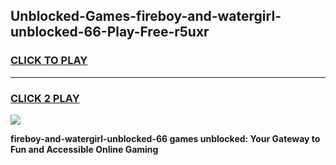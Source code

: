 
## Unblocked-Games-fireboy-and-watergirl-unblocked-66-Play-Free-r5uxr
<h3>
<a href="https://premium76.site?title=fireboy-and-watergirl-unblocked-66&ref=18A1">CLICK TO PLAY</a></h3>
<hr>

<h3>
<a href="https://premium76.site?title=fireboy-and-watergirl-unblocked-66&ref=18A1">CLICK 2 PLAY</a>
  
</h3>

<a href="https://premium76.site?title=fireboy-and-watergirl-unblocked-66&ref=18A1"><img src="https://clearcache.store/games.png"></a>


**fireboy-and-watergirl-unblocked-66 games unblocked: Your Gateway to Fun and Accessible Online Gaming**
